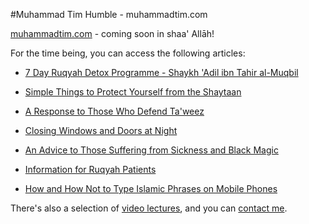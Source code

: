 [title: Muhammad Tim Humble - muhammadtim.com]:/
[menu: Home]:/
[order: 1]:/

#Muhammad Tim Humble - muhammadtim.com

[muhammadtim.com](http://www.muhammadtim.com/ "muhammadtim.com") - coming soon in shaa' Allāh!

For the time being, you can access the following articles:

* [7 Day Ruqyah Detox Programme - Shaykh 'Adil ibn Tahir al-Muqbil](/7dayrd)

* [Simple Things to Protect Yourself from the Shaytaan](/protectys)

* [A Response to Those Who Defend Ta'weez](/taweez)

* [Closing Windows and Doors at Night](/atnight)

* [An Advice to Those Suffering from Sickness and Black Magic](/anadvice)

* [Information for Ruqyah Patients](/ruqyah)

* [How and How Not to Type Islamic Phrases on Mobile Phones](/shortcuts)



There's also a selection of [video lectures](/video), and you can [contact me](/contact).
